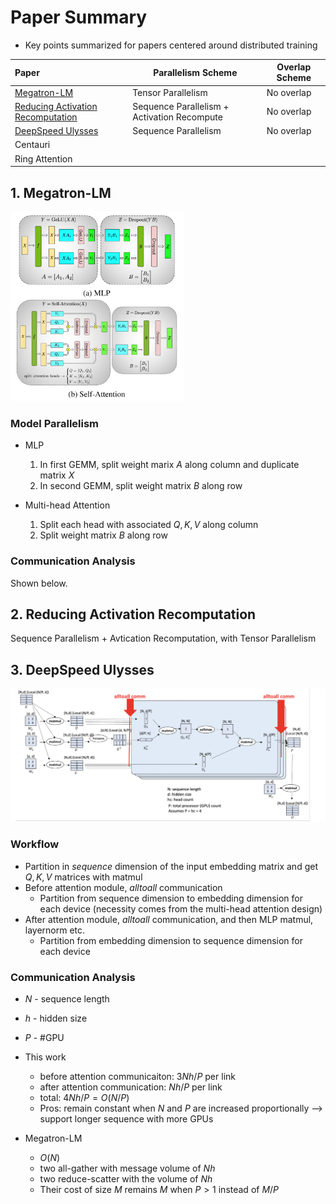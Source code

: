 # Paper Summary

- Key points summarized for papers centered around distributed training

| Paper                                        | Parallelism Scheme                          | Overlap Scheme |
| :------------------------------------------- | ------------------------------------------- | -------------- |
| [Megatron-LM](#megatron)                     | Tensor Parallelism                          | No overlap     |
| [Reducing Activation Recomputation](#reduce) | Sequence Parallelism + Activation Recompute | No overlap     |
| [DeepSpeed Ulysses](#deepspeed)              | Sequence Parallelism                        | No overlap     |
| Centauri                                     |                                             |                |
| Ring Attention                               |                                             |                |

## 1. Megatron-LM<a name="megatron"></a>

<img src="../figs/megtron-lm-design.png" alt="60" style="zoom:30%;" />

### Model Parallelism

- MLP
  1. In first GEMM, split weight marix $A$ along column and duplicate matrix $X$
  2. In second GEMM, split weight matrix $B$ along row

- Multi-head Attention
  1. Split each head with associated $Q, K, V$ along column
  2. Split weight matrix $B$ along row



### Communication Analysis

Shown below.



## 2. Reducing Activation Recomputation<a name="reduce"></a>

Sequence Parallelism + Avtication Recomputation, with Tensor Parallelism



## 3. DeepSpeed Ulysses<a name="deepspeed"></a>

![DeepSpeed Ulysses Design](../figs/deepspeed-ulysses-design.png)

### Workflow

- Partition in _sequence_ dimension of the input embedding matrix and get $Q, K , V$ matrices with matmul
- Before attention module, _alltoall_ communication
  - Partition from sequence dimension to embedding dimension for each device (necessity comes from the multi-head attention design)
- After attention module, _alltoall_ communication, and then MLP matmul, layernorm etc.
  - Partition from embedding dimension to sequence dimension for each device 

### Communication Analysis

- $N$ - sequence length

- $h$ - hidden size
- $P$ - #GPU

- This work
  - before attention communicaiton: $3Nh/P$ per link
  - after attention communication: $Nh/P$ per link
  - total: $4Nh/P = O(N/P)$
  - Pros: remain constant when $N$ and $P$ are increased proportionally --> support longer sequence with more GPUs

- Megatron-LM
  - $O(N)$
  - two all-gather with message volume of $Nh$
  - two reduce-scatter with the volume of $Nh$
  - Their cost of size $M$ remains $M$ when $P > 1$ instead of $M/P$
